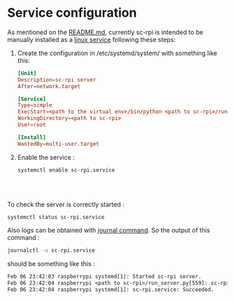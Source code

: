 # Service configuration

As mentioned on the [README.md](/README.md), currently sc-rpi is intended to be manually installed as a [linux service](https://www.liquidweb.com/kb/what-is-systemctl-an-in-depth-overview/#managing-services) following these steps:

1. Create the configuration in /etc/systemd/system/ with something like this:

    ```conf
    [Unit]
    Description=sc-rpi server
    After=network.target

    [Service]
    Type=simple
    ExecStart=<path to the virtual env>/bin/python <path to sc-rpi>/run_server.py
    WorkingDirectory=<path to sc-rpi>
    User=root

    [Install]
    WantedBy=multi-user.target
    ```

2. Enable the service :

   ```bash
   systemctl enable sc-rpi.service
   ```

</br>
</br>

To check the server is correctly started :

```bash
systemctl status sc-rpi.service
```

Also logs can be obtained with [journal command](https://www.digitalocean.com/community/tutorials/how-to-use-journalctl-to-view-and-manipulate-systemd-logs). So the output of this command :

```bash
journalctl -u sc-rpi.service
```

should be something like this :

```txt
Feb 06 23:42:03 raspberrypi systemd[1]: Started sc-rpi server.
Feb 06 23:42:04 raspberrypi <path to sc-rpi>/run_server.py[559]: sc-rpi server ready to listen new connections.
Feb 06 23:42:04 raspberrypi systemd[1]: sc-rpi.service: Succeeded.
```

